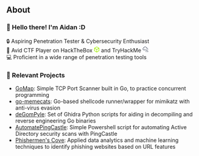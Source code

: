 ## About

### 👋 Hello there! I'm Aidan :D
🔒 Aspiring Penetration Tester & Cybersecurity Enthusiast <br>
🚩 Avid CTF Player on HackTheBox <img src="https://raw.githubusercontent.com/aidanfora/aidanfora/main/assets/hackthebox-color.svg" width="15" alt="HackTheBox Logo"> and TryHackMe <img src="https://raw.githubusercontent.com/aidanfora/aidanfora/main/assets/tryhackme-color.svg" width="15" alt="TryHackMe Logo"> <br>
💻 Proficient in a wide range of penetration testing tools

### 🚀 Relevant Projects
- [GoMap](https://github.com/aidanfora/GoMap): Simple TCP Port Scanner built in Go, to practice concurrent programming
- [go-memecats](https://github.com/aidanfora/go-memecats): Go-based shellcode runner/wrapper for mimikatz with anti-virus evasion
- [deGomPyle](https://github.com/aidanfora/deGomPyle): Set of Ghidra Python scripts for aiding in decompiling and reverse engineering Go binaries
- [AutomatePingCastle](https://github.com/aidanfora/AutomatePingCastle): Simple Powershell script for automating Active Directory security scans with PingCastle
- [Phishermen's Cove](https://github.com/aidanfora/Phishermens-Cove): Applied data analytics and machine learning techniques to identify phishing websites based on URL features
<!--
**aidanfora/aidanfora** is a ✨ _special_ ✨ repository because its `README.md` (this file) appears on your GitHub profile.

Here are some ideas to get you started:

- 🔭 I’m currently working on ...
- 🌱 I’m currently learning ...
- 👯 I’m looking to collaborate on ...
- 🤔 I’m looking for help with ...
- 💬 Ask me about ...
- 📫 How to reach me: ...
- 😄 Pronouns: ...
- ⚡ Fun fact: ...
-->
